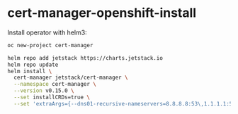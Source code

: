 # cert-manager-openshift-install

Install operator with helm3:

```bash
oc new-project cert-manager

helm repo add jetstack https://charts.jetstack.io
helm repo update
helm install \
  cert-manager jetstack/cert-manager \
  --namespace cert-manager \
  --version v0.15.0 \
  --set installCRDs=true \
  --set 'extraArgs={--dns01-recursive-nameservers=8.8.8.8:53\,1.1.1.1:53}'
```

